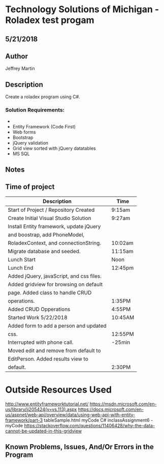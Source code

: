 # Technology Solutions of Michigan - Roladex test progam

## 5/21/2018 

## Author
Jeffrey Martin

## Description
Create a roladex program using C#. 

### Solution Requirements:

*
* Entity Framework (Code First)
* Web forms
* Bootstrap
* jQuery validation
* Grid view sorted with jQuery datatables
* MS SQL

## Notes


## Time of project
| Description                             | Time   |
|-----------------------------------------|--------|
| Start of Project / Repository Created   | 9:15am |
| Create Initial Visual Studio Solution   | 9:27am |
| Install Entity framework, update jQuery |        |
|   and boostrap, add PhoneModel,         |        |
|   RoladexContext, and connectionString. | 10:02am|
| Migrate database and seeded.            | 11:15am|
| Lunch Start				  | Noon   |
| Lunch End				  | 12:45pm|
| Added jQuery, javaScript, and css files.| 	   |
|   Added gridview for browsing on default|        |
|   page. Added class to handle CRUD      |        |
|   operations.				  | 1:35PM |
| Added CRUD Opperations		  | 4:55PM |
| Started Work 5/22/2018		  |10:45AM |
| Added form to add a person and updated  |        |
|  css.					  |12:55PM |
| Interrupted with phone call.		  | -25min |
| Moved edit and remove from default to   |        |
|   EditPerson. Added results view to     |        |
|   default. 				  | 2:30PM |

# Outside Resources Used
http://www.entityframeworktutorial.net/
https://msdn.microsoft.com/en-us/library/jj205424(v=vs.113).aspx
https://docs.microsoft.com/en-us/aspnet/web-api/overview/data/using-web-api-with-entity-framework/part-3
tableSample.html myCode
C# inclassAssignment6 - myCode
https://stackoverflow.com/questions/11406428/why-the-data-cannot-be-updated-in-this-gridview

## Known Problems, Issues, And/Or Errors in the Program
